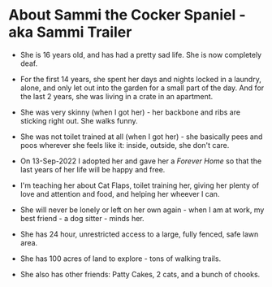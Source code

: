 # About Sammi the Cocker Spaniel - aka Sammi Trailer

* She is 16 years old, and has had a pretty sad life.  She is now completely deaf.  

* For the first 14 years, she spent her days and nights locked in a laundry, alone, and only let out into the garden for a small part of the day.  And for the last 2 years, she was living in a crate in an apartment.  

* She was very skinny (when I got her) - her backbone and ribs are sticking right out.  She walks funny.  

* She was not toilet trained at all (when I got her) - she basically pees and poos wherever she feels like it: inside, outside, she don't care.  

* On 13-Sep-2022 I adopted her and gave her a *Forever Home* so that the last years of her life will be happy and free.  

* I'm teaching her about Cat Flaps, toilet training her, giving her plenty of love and attention and food, and helping her wheever I can.  

* She will never be lonely or left on her own again - when I am at work, my best friend - a dog sitter - minds her.

* She has 24 hour, unrestricted access to a large, fully fenced, safe lawn area.

* She has 100 acres of land to explore - tons of walking trails.

* She also has other friends: Patty Cakes, 2 cats, and a bunch of chooks.
